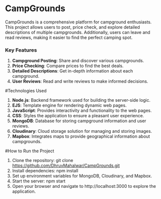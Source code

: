 # CampGrounds
CampGrounds is a comprehensive platform for campground enthusiasts. This project allows users to post, price check, and explore detailed descriptions of multiple campgrounds. Additionally, users can leave and read reviews, making it easier to find the perfect camping spot.

<h3>Key Features</h3>

1) **Campground Posting**: Share and discover various campgrounds.
2) **Price Checking**: Compare prices to find the best deals.
3) **Detailed Descriptions**: Get in-depth information about each campground.
4) **User Reviews**: Read and write reviews to make informed decisions.

#Technologies Used

1) **Node.js**: Backend framework used for building the server-side logic.
2) **EJS**: Template engine for rendering dynamic web pages.
3) **JavaScript**: Provides interactivity and functionality to the web pages.
4) **CSS**: Styles the application to ensure a pleasant user experience.
5) **MongoDB**: Database for storing campground information and user reviews.
6) **Cloudinary**: Cloud storage solution for managing and storing images.
7) **Mapbox**: Integrates maps to provide geographical information about campgrounds.

#How to Run the Project

1) Clone the repository: git clone https://github.com/DhruvMahalwar/CampGrounds.git
2) Install dependencies: npm install
3) Set up environment variables for MongoDB, Cloudinary, and Mapbox.
4) Start the server: npm start
5) Open your browser and navigate to http://localhost:3000 to explore the application.

